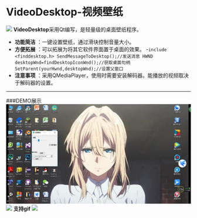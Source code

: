 ﻿# VideoDesktop-视频壁纸

![](logo.ico)
**VideoDesktop**采用Qt编写，是轻量级的桌面壁纸程序。
 
- **功能简洁** ：一键设置壁纸，通过滑块控制音量大小。
- **方便拓展** ：可以拓展为将其它软件界面置于桌面的效果。
-`include <finddesktop.h>
SendMessageToDesktop();//发送消息
HWND desktopWnd=findDesktopIconWnd();//获取桌面句柄
SetParent(yourHwnd,desktopWnd);//设置父窗口
`
- **注意事项** ：采用QMediaPlayer，使用时需要安装解码器。能播放的视频取决于解码器的设置。
-------------------
###DEMO展示
![](demotest.jpg)
![](test1.jpg)
**支持gif** 
![](test2.jpg)